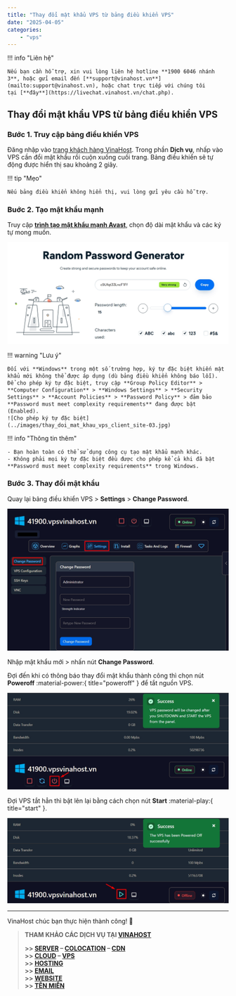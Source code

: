 ```yaml
---
title: "Thay đổi mật khẩu VPS từ bảng điều khiển VPS"
date: "2025-04-05"
categories:
    - "vps"
---
```


!!! info "Liên hệ"

    Nếu bạn cần hỗ trợ, xin vui lòng liên hệ hotline **1900 6046 nhánh 3**, hoặc gửi email đến [**support@vinahost.vn**](mailto:support@vinahost.vn), hoặc chat trực tiếp với chúng tôi tại [**đây**](https://livechat.vinahost.vn/chat.php).

## Thay đổi mật khẩu VPS từ bảng điều khiển VPS

### Bước 1. Truy cập bảng điều khiển VPS

Đăng nhập vào [trang khách hàng VinaHost](https://secure.vinahost.vn/ac/index.php?rp=/login). Trong phần **Dịch vụ**, nhấp vào VPS cần đổi mật khẩu rồi cuộn xuống cuối trang. Bảng điều khiển sẽ tự động được hiển thị sau khoảng 2 giây.

!!! tip "Mẹo"

    Nếu bảng điều khiển không hiển thị, vui lòng gửi yêu cầu hỗ trợ.

### Buớc 2. Tạo mật khẩu mạnh

Truy cập [**trình tạo mật khẩu mạnh Avast**](https://www.avast.com/random-password-generator), chọn độ dài mật khẩu và các ký tự mong muốn.

![Tạo mật khẩu mạnh](../images/thay_doi_mat_khau_vps_client_site-01.jpg)

!!! warning "Lưu ý"

    Đối với **Windows** trong một số trường hợp, ký tự đặc biệt khiến mật khẩu mới không thể được áp dụng (dù bảng điều khiển không báo lỗi).
    Để cho phép ký tự đặc biệt, truy cập **Group Policy Editor** > **Computer Configuration** > **Windows Settings** > **Security Settings** > **Account Policies** > **Password Policy** > đảm bảo **Password must meet complexity requirements** đang được bật (Enabled).
    ![Cho phép ký tự đặc biệt](../images/thay_doi_mat_khau_vps_client_site-03.jpg)

!!! info "Thông tin thêm"

    - Bạn hoàn toàn có thể sử dụng công cụ tạo mật khẩu mạnh khác.
    - Không phải mọi ký tự đặc biệt đều được cho phép kể cả khi đã bật **Password must meet complexity requirements** trong Windows.

### Bước 3. Thay đổi mật khẩu

Quay lại bảng điều khiển VPS > **Settings** > **Change Password**.

![Giao diện đổi mật khẩu](../images/thay_doi_mat_khau_vps_client_site-02.jpg)

Nhập mật khẩu mới > nhấn nút **Change Password**.

Đợi đến khi có thông báo thay đổi mật khẩu thành công thì chọn nút **Poweroff** :material-power:{ title="poweroff" } để tắt nguồn VPS.

![Tắt nguồn VPS](../images/thay_doi_mat_khau_vps_client_site-04.jpg)

Đợi VPS tắt hẳn thì bật lên lại bằng cách chọn nút **Start** :material-play:{ title="start" }.

![Bật VPS lên](../images/thay_doi_mat_khau_vps_client_site-05.jpg)

---

VinaHost chúc bạn thực hiện thành công! 🍻

> **THAM KHẢO CÁC DỊCH VỤ TẠI [VINAHOST](https://vinahost.vn/)**
>
> **\>> [SERVER](https://vinahost.vn/thue-may-chu-rieng/) – [COLOCATION](https://vinahost.vn/colocation.html) – [CDN](https://vinahost.vn/dich-vu-cdn-chuyen-nghiep)**  
> **\>> [CLOUD](https://vinahost.vn/cloud-server-gia-re/) – [VPS](https://vinahost.vn/vps-ssd-chuyen-nghiep/)**  
> **\>> [HOSTING](https://vinahost.vn/wordpress-hosting)**  
> **\>> [EMAIL](https://vinahost.vn/email-hosting)**  
> **\>> [WEBSITE](http://vinawebsite.vn/)**  
> **\>> [TÊN MIỀN](https://vinahost.vn/ten-mien-gia-re/)**

